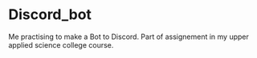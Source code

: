 # Discord_bot
Me practising to make a Bot to Discord. Part of assignement in my upper applied science college course.
